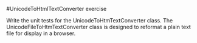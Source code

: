 #UnicodeToHtmlTextConverter exercise

Write the unit tests for the UnicodeToHtmTextConverter class. The UnicodeFileToHtmTextConverter class is designed 
to reformat a plain text file for display in a browser.
